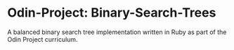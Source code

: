 # Odin-Project: Binary-Search-Trees

A balanced binary search tree implementation written in Ruby as part of the Odin Project curriculum.
